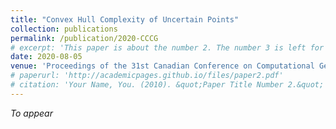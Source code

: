 ```yaml
---
title: "Convex Hull Complexity of Uncertain Points"
collection: publications
permalink: /publication/2020-CCCG
# excerpt: 'This paper is about the number 2. The number 3 is left for future work.'
date: 2020-08-05
venue: 'Proceedings of the 31st Canadian Conference on Computational Geometry, CCCG 2020, August 5-7'
# paperurl: 'http://academicpages.github.io/files/paper2.pdf'
# citation: 'Your Name, You. (2010). &quot;Paper Title Number 2.&quot; <i>Journal 1</i>. 1(2).'
---
```

*To appear*
<!-- This paper is about the number 2. The number 3 is left for future work. -->

<!-- [Download paper here](http://academicpages.github.io/files/paper2.pdf) -->

<!-- Recommended citation: Your Name, You. (2010). "Paper Title Number 2." <i>Journal 1</i>. 1(2). -->